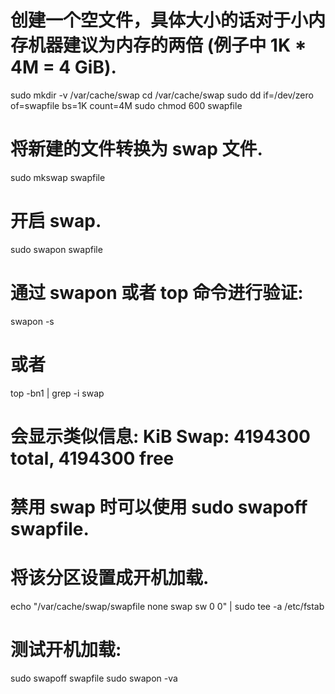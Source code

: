 # 创建一个空文件，具体大小的话对于小内存机器建议为内存的两倍 (例子中 1K * 4M = 4 GiB).
sudo mkdir -v /var/cache/swap
cd /var/cache/swap
sudo dd if=/dev/zero of=swapfile bs=1K count=4M
sudo chmod 600 swapfile
 
# 将新建的文件转换为 swap 文件.
sudo mkswap swapfile
 
# 开启 swap.
 
sudo swapon swapfile
 
# 通过 swapon 或者 top 命令进行验证:
swapon -s
# 或者
top -bn1 | grep -i swap
# 会显示类似信息: KiB Swap: 4194300 total, 4194300 free
 
# 禁用 swap 时可以使用 sudo swapoff swapfile.
 
# 将该分区设置成开机加载.
echo "/var/cache/swap/swapfile none swap sw 0 0" | sudo tee -a /etc/fstab
 
# 测试开机加载:
sudo swapoff swapfile
sudo swapon -va
